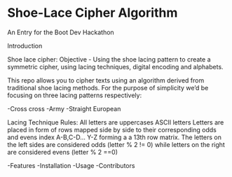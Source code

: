 # Shoe-Lace Cipher Algorithm
An Entry for the Boot Dev Hackathon

Introduction

Shoe lace cipher:
Objective - Using the shoe lacing pattern to create a symmetric cipher, using lacing techniques, digital encoding and alphabets.

This repo allows you to cipher texts using an algorithm derived from traditional shoe lacing methods. For the purpose of simplicity we’d be focusing on three lacing patterns respectively:

-Cross cross
-Army
-Straight European

Lacing Technique Rules:
All letters are uppercases ASCII letters
Letters are placed in form of rows mapped side by side to their corresponding odds and evens index A-B,C-D… Y-Z forming a a 13th row matrix.
The letters on the left sides are considered odds (letter % 2 != 0) while letters on the right are considered evens (letter % 2 ==0)

-Features
-Installation
-Usage
-Contributors
